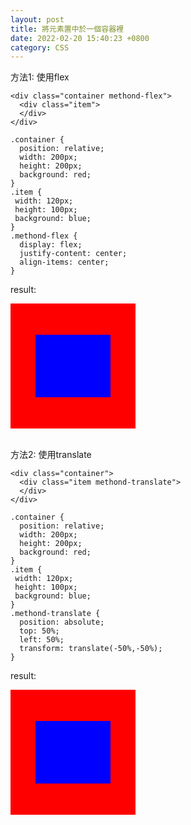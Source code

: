 ```yaml
---
layout: post
title: 將元素置中於一個容器裡
date: 2022-02-20 15:40:23 +0800
category: CSS
---
```

方法1: 使用flex
```
<div class="container methond-flex">
  <div class="item">
  </div>
</div>
```
```
.container {
  position: relative;
  width: 200px;
  height: 200px;
  background: red;
}
.item {
 width: 120px;
 height: 100px;
 background: blue;
}
.methond-flex {
  display: flex;
  justify-content: center;
  align-items: center;
}
```
result:
<style>
	.container {
	  position: relative;
	  width: 200px;
	  height: 200px;
	  background: red;
	}
	.item {
	 width: 120px;
	 height: 100px;
	 background: blue;
	}
	.methond-flex {
	  display: flex;
	  justify-content: center;
	  align-items: center;
	}
</style>
<div class="container methond-flex">
  <div class="item">
  </div>
</div>
   
<br>    
   	
方法2: 使用translate
```
<div class="container">
  <div class="item methond-translate">
  </div>
</div>
```
```
.container {
  position: relative;
  width: 200px;
  height: 200px;
  background: red;
}
.item {
 width: 120px;
 height: 100px;
 background: blue;
}
.methond-translate {
  position: absolute;
  top: 50%;
  left: 50%;
  transform: translate(-50%,-50%);
}
```
result:
<style>
	.methond-translate {
	  position: absolute;
	  top: 50%;
	  left: 50%;
	  transform: translate(-50%,-50%);
	}
</style>
<div class="container">
  <div class="item methond-translate">
  </div>
</div>


